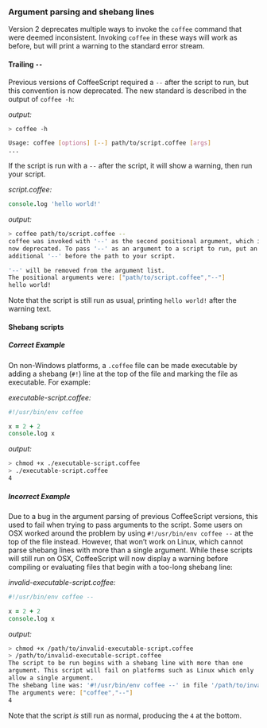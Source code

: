 ### Argument parsing and shebang lines

Version 2 deprecates multiple ways to invoke the `coffee` command that were deemed inconsistent. Invoking `coffee` in these ways will work as before, but will print a warning to the standard error stream.

#### Trailing `--`

Previous versions of CoffeeScript required a `--` after the script to run, but this convention is now deprecated. The new standard is described in the output of `coffee -h`:

*output:*
``` bash
> coffee -h

Usage: coffee [options] [--] path/to/script.coffee [args]
...
```

If the script is run with a `--` after the script, it will show a warning, then run your script.

*script.coffee:*
``` coffeescript
console.log 'hello world!'
```

*output:*

``` bash
> coffee path/to/script.coffee --
coffee was invoked with '--' as the second positional argument, which is
now deprecated. To pass '--' as an argument to a script to run, put an
additional '--' before the path to your script.

'--' will be removed from the argument list.
The positional arguments were: ["path/to/script.coffee","--"]
hello world!
```

Note that the script is still run as usual, printing `hello world!` after the warning text.

#### Shebang scripts

##### Correct Example

On non-Windows platforms, a `.coffee` file can be made executable by adding a shebang (`#!`) line at the top of the file and marking the file as executable. For example:

*executable-script.coffee:*
``` coffeescript
#!/usr/bin/env coffee

x = 2 + 2
console.log x
```
*output:*
``` bash
> chmod +x ./executable-script.coffee
> ./executable-script.coffee
4
```

##### Incorrect Example

Due to a bug in the argument parsing of previous CoffeeScript versions, this used to fail when trying to pass arguments to the script. Some users on OSX worked around the problem by using `#!/usr/bin/env coffee --` at the top of the file instead. However, that won’t work on Linux, which cannot parse shebang lines with more than a single argument. While these scripts will still run on OSX, CoffeeScript will now display a warning before compiling or evaluating files that begin with a too-long shebang line:

*invalid-executable-script.coffee:*
``` coffeescript
#!/usr/bin/env coffee --

x = 2 + 2
console.log x
```

*output:*
``` bash
> chmod +x /path/to/invalid-executable-script.coffee
> /path/to/invalid-executable-script.coffee
The script to be run begins with a shebang line with more than one
argument. This script will fail on platforms such as Linux which only
allow a single argument.
The shebang line was: '#!/usr/bin/env coffee --' in file '/path/to/invalid-executable-script.coffee'
The arguments were: ["coffee","--"]
4
```

Note that the script *is* still run as normal, producing the `4` at the bottom.
